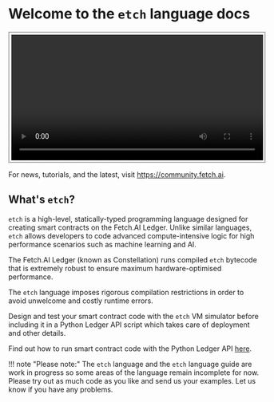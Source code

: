 <h1>Welcome to the <code>etch</code> language docs</h1>

<center>
<video controls loop width=100% autoplay style="padding:3px;border:3px;border-style:groove;border-color:#FFFFFF;">
 <source src="movies/hello.mp4" type="video/mp4">
Your browser does not support the video tag.
</video></br>
</center>

For news, tutorials, and the latest, visit <a href="https://community.fetch.ai/" target=_blank>https://community.fetch.ai</a>.

<h2>What's <code>etch</code>?</h2>

`etch` is a high-level, statically-typed programming language designed for creating smart contracts on the Fetch.AI Ledger. Unlike similar languages, `etch` allows developers to code advanced compute-intensive logic for high performance scenarios such as machine learning and AI.

The Fetch.AI Ledger (known as Constellation) runs compiled `etch` bytecode that is extremely robust to ensure maximum hardware-optimised performance.

The `etch` language imposes rigorous compilation restrictions in order to avoid unwelcome and costly runtime errors. 

Design and test your smart contract code with the `etch` VM simulator before including it in a Python Ledger API script which takes care of deployment and other details. 

Find out how to run smart contract code with the Python Ledger API <a href="../.././smart-contracts/smart-contract-intro" target=_blank>here</a>.

!!! note "Please note:"
    The `etch` language and the `etch` language guide are work in progress so some areas of the language remain incomplete for now. Please try out as much code as you like and send us your examples. Let us know if you have any problems.

<br/>
